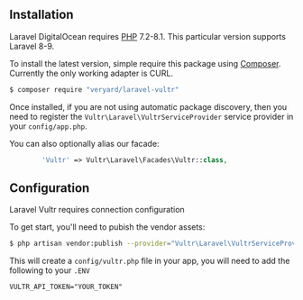 ## Installation

Laravel DigitalOcean requires [PHP](https://php.net) 7.2-8.1. This particular version supports Laravel 8-9.

To install the latest version, simple require this package using [Composer](https://getcomposer.org). Currently the only working adapter is CURL.

```bash
$ composer require "veryard/laravel-vultr"
```

Once installed, if you are not using automatic package discovery, then you need to register the `Vultr\Laravel\VultrServiceProvider` service provider in your `config/app.php`.

You can also optionally alias our facade:

```php
        'Vultr' => Vultr\Laravel\Facades\Vultr::class,
```

## Configuration

Laravel Vultr requires connection configuration

To get start, you'll need to pubish the vendor assets:
```bash
$ php artisan vendor:publish --provider="Vultr\Laravel\VultrServiceProvider"
```

This will create a `config/vultr.php` file in your app, you will need to add the following to your `.ENV`
```
VULTR_API_TOKEN="YOUR_TOKEN"
```
